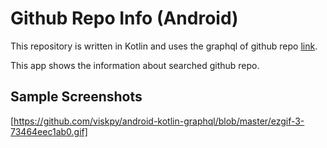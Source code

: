 # Github Repo Info (Android) 
This repository is written in Kotlin and uses the graphql of github repo [link](https://api.github.com/graphql).

This app shows the information about searched github repo.

Sample Screenshots
------------------
[https://github.com/viskpy/android-kotlin-graphql/blob/master/ezgif-3-73464eec1ab0.gif]
